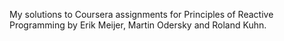 My solutions to Coursera assignments for Principles of Reactive Programming by Erik Meijer, Martin Odersky and Roland Kuhn.


